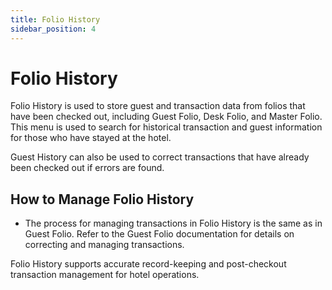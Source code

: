 ```yaml
---
title: Folio History
sidebar_position: 4
---
```


# Folio History

Folio History is used to store guest and transaction data from folios that have been checked out, including Guest Folio, Desk Folio, and Master Folio. This menu is used to search for historical transaction and guest information for those who have stayed at the hotel.

Guest History can also be used to correct transactions that have already been checked out if errors are found.

## How to Manage Folio History

- The process for managing transactions in Folio History is the same as in Guest Folio. Refer to the Guest Folio documentation for details on correcting and managing transactions.

Folio History supports accurate record-keeping and post-checkout transaction management for hotel operations.
